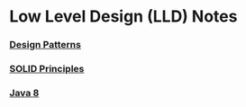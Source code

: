 # Low Level Design (LLD) Notes

### [Design Patterns](https://github.com/sthitaprajna-mishra/lldnotes/tree/main/Design%20Patterns)

### [SOLID Principles](https://github.com/sthitaprajna-mishra/lldnotes/tree/main/SOLID%20Principles)

### [Java 8](https://github.com/sthitaprajna-mishra/lldnotes/tree/main/Java%208)
